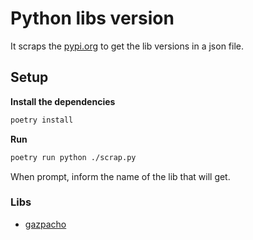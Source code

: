 # Python libs version

It scraps the [pypi.org](https://pypi.org/) to get the lib versions in a json file.

## Setup

**Install the dependencies**

```bash
poetry install
```

**Run**

```bash
poetry run python ./scrap.py
```

When prompt, inform the name of the lib that will get.

### Libs

- [gazpacho](https://gazpacho.xyz/)
